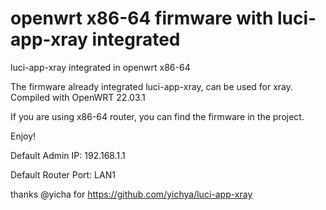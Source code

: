 # openwrt x86-64 firmware with luci-app-xray integrated
luci-app-xray integrated in openwrt x86-64

The firmware already integrated luci-app-xray, can be used for xray. Compiled with OpenWRT 22.03.1

If you are using x86-64 router, you can find the firmware in the project.

Enjoy!


Default Admin IP: 192.168.1.1

Default Router Port: LAN1


thanks @yicha for https://github.com/yichya/luci-app-xray


